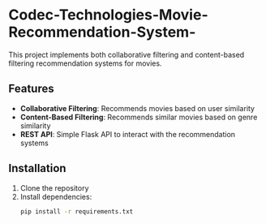 # Codec-Technologies-Movie-Recommendation-System-

This project implements both collaborative filtering and content-based filtering recommendation systems for movies.

## Features

- **Collaborative Filtering**: Recommends movies based on user similarity
- **Content-Based Filtering**: Recommends similar movies based on genre similarity
- **REST API**: Simple Flask API to interact with the recommendation systems

## Installation

1. Clone the repository
2. Install dependencies:
   ```bash
   pip install -r requirements.txt
